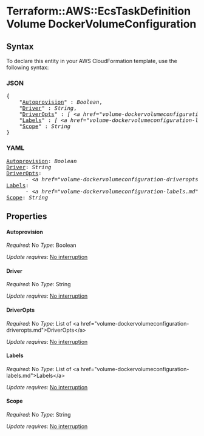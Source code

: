 # Terraform::AWS::EcsTaskDefinition Volume DockerVolumeConfiguration

## Syntax

To declare this entity in your AWS CloudFormation template, use the following syntax:

### JSON

<pre>
{
    "<a href="#autoprovision" title="Autoprovision">Autoprovision</a>" : <i>Boolean</i>,
    "<a href="#driver" title="Driver">Driver</a>" : <i>String</i>,
    "<a href="#driveropts" title="DriverOpts">DriverOpts</a>" : <i>[ &lt;a href=&#34;volume-dockervolumeconfiguration-driveropts.md&#34;&gt;DriverOpts&lt;/a&gt;, ... ]</i>,
    "<a href="#labels" title="Labels">Labels</a>" : <i>[ &lt;a href=&#34;volume-dockervolumeconfiguration-labels.md&#34;&gt;Labels&lt;/a&gt;, ... ]</i>,
    "<a href="#scope" title="Scope">Scope</a>" : <i>String</i>
}
</pre>

### YAML

<pre>
<a href="#autoprovision" title="Autoprovision">Autoprovision</a>: <i>Boolean</i>
<a href="#driver" title="Driver">Driver</a>: <i>String</i>
<a href="#driveropts" title="DriverOpts">DriverOpts</a>: <i>
      - &lt;a href=&#34;volume-dockervolumeconfiguration-driveropts.md&#34;&gt;DriverOpts&lt;/a&gt;</i>
<a href="#labels" title="Labels">Labels</a>: <i>
      - &lt;a href=&#34;volume-dockervolumeconfiguration-labels.md&#34;&gt;Labels&lt;/a&gt;</i>
<a href="#scope" title="Scope">Scope</a>: <i>String</i>
</pre>

## Properties

#### Autoprovision

_Required_: No
_Type_: Boolean

_Update requires_: [No interruption](https://docs.aws.amazon.com/AWSCloudFormation/latest/UserGuide/using-cfn-updating-stacks-update-behaviors.html#update-no-interrupt)

#### Driver

_Required_: No
_Type_: String

_Update requires_: [No interruption](https://docs.aws.amazon.com/AWSCloudFormation/latest/UserGuide/using-cfn-updating-stacks-update-behaviors.html#update-no-interrupt)

#### DriverOpts

_Required_: No
_Type_: List of &lt;a href=&#34;volume-dockervolumeconfiguration-driveropts.md&#34;&gt;DriverOpts&lt;/a&gt;

_Update requires_: [No interruption](https://docs.aws.amazon.com/AWSCloudFormation/latest/UserGuide/using-cfn-updating-stacks-update-behaviors.html#update-no-interrupt)

#### Labels

_Required_: No
_Type_: List of &lt;a href=&#34;volume-dockervolumeconfiguration-labels.md&#34;&gt;Labels&lt;/a&gt;

_Update requires_: [No interruption](https://docs.aws.amazon.com/AWSCloudFormation/latest/UserGuide/using-cfn-updating-stacks-update-behaviors.html#update-no-interrupt)

#### Scope

_Required_: No
_Type_: String

_Update requires_: [No interruption](https://docs.aws.amazon.com/AWSCloudFormation/latest/UserGuide/using-cfn-updating-stacks-update-behaviors.html#update-no-interrupt)

